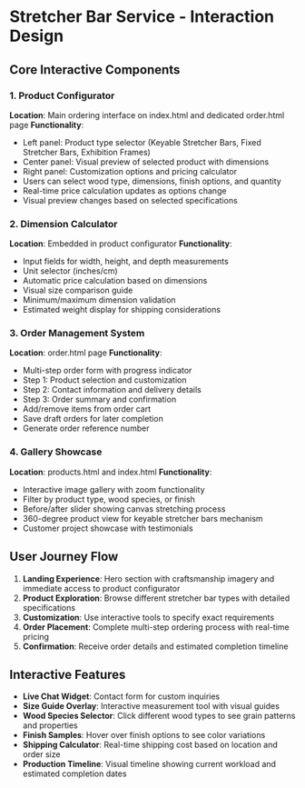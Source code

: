 # Stretcher Bar Service - Interaction Design

## Core Interactive Components

### 1. Product Configurator
**Location**: Main ordering interface on index.html and dedicated order.html page
**Functionality**: 
- Left panel: Product type selector (Keyable Stretcher Bars, Fixed Stretcher Bars, Exhibition Frames)
- Center panel: Visual preview of selected product with dimensions
- Right panel: Customization options and pricing calculator
- Users can select wood type, dimensions, finish options, and quantity
- Real-time price calculation updates as options change
- Visual preview changes based on selected specifications

### 2. Dimension Calculator
**Location**: Embedded in product configurator
**Functionality**:
- Input fields for width, height, and depth measurements
- Unit selector (inches/cm)
- Automatic price calculation based on dimensions
- Visual size comparison guide
- Minimum/maximum dimension validation
- Estimated weight display for shipping considerations

### 3. Order Management System
**Location**: order.html page
**Functionality**:
- Multi-step order form with progress indicator
- Step 1: Product selection and customization
- Step 2: Contact information and delivery details
- Step 3: Order summary and confirmation
- Add/remove items from order cart
- Save draft orders for later completion
- Generate order reference number

### 4. Gallery Showcase
**Location**: products.html and index.html
**Functionality**:
- Interactive image gallery with zoom functionality
- Filter by product type, wood species, or finish
- Before/after slider showing canvas stretching process
- 360-degree product view for keyable stretcher bars mechanism
- Customer project showcase with testimonials

## User Journey Flow

1. **Landing Experience**: Hero section with craftsmanship imagery and immediate access to product configurator
2. **Product Exploration**: Browse different stretcher bar types with detailed specifications
3. **Customization**: Use interactive tools to specify exact requirements
4. **Order Placement**: Complete multi-step ordering process with real-time pricing
5. **Confirmation**: Receive order details and estimated completion timeline

## Interactive Features

- **Live Chat Widget**: Contact form for custom inquiries
- **Size Guide Overlay**: Interactive measurement tool with visual guides
- **Wood Species Selector**: Click different wood types to see grain patterns and properties
- **Finish Samples**: Hover over finish options to see color variations
- **Shipping Calculator**: Real-time shipping cost based on location and order size
- **Production Timeline**: Visual timeline showing current workload and estimated completion dates